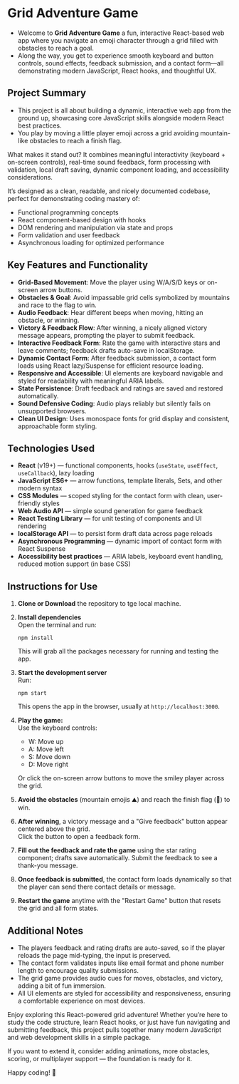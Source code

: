 # Grid Adventure Game

- Welcome to **Grid Adventure Game** a fun, interactive React-based web app where you navigate an emoji character through a grid filled with obstacles to reach a goal. 
- Along the way, you get to experience smooth keyboard and button controls, sound effects, feedback submission, and a contact form—all demonstrating modern JavaScript, React hooks, and thoughtful UX.

## Project Summary

- This project is all about building a dynamic, interactive web app from the ground up, showcasing core JavaScript skills alongside modern React best practices. 
- You play by moving a little player emoji across a grid avoiding mountain-like obstacles to reach a finish flag.

What makes it stand out? It combines meaningful interactivity (keyboard + on-screen controls), real-time sound feedback, form processing with validation, local draft saving, dynamic component loading, and accessibility considerations.

It’s designed as a clean, readable, and nicely documented codebase, perfect for demonstrating coding mastery of:

- Functional programming concepts
- React component-based design with hooks
- DOM rendering and manipulation via state and props
- Form validation and user feedback
- Asynchronous loading for optimized performance

## Key Features and Functionality

- **Grid-Based Movement**: Move the player using W/A/S/D keys or on-screen arrow buttons.
- **Obstacles & Goal**: Avoid impassable grid cells symbolized by mountains and race to the flag to win.
- **Audio Feedback**: Hear different beeps when moving, hitting an obstacle, or winning.
- **Victory & Feedback Flow**: After winning, a nicely aligned victory message appears, prompting the player to submit feedback.
- **Interactive Feedback Form**: Rate the game with interactive stars and leave comments; feedback drafts auto-save in localStorage.
- **Dynamic Contact Form**: After feedback submission, a contact form loads using React lazy/Suspense for efficient resource loading.
- **Responsive and Accessible**: UI elements are keyboard navigable and styled for readability with meaningful ARIA labels.
- **State Persistence**: Draft feedback and ratings are saved and restored automatically.
- **Sound Defensive Coding**: Audio plays reliably but silently fails on unsupported browsers.
- **Clean UI Design**: Uses monospace fonts for grid display and consistent, approachable form styling.

## Technologies Used

- **React** (v19+) — functional components, hooks (`useState`, `useEffect`, `useCallback`), lazy loading
- **JavaScript ES6+** — arrow functions, template literals, Sets, and other modern syntax
- **CSS Modules** — scoped styling for the contact form with clean, user-friendly styles
- **Web Audio API** — simple sound generation for game feedback
- **React Testing Library** — for unit testing of components and UI rendering
- **localStorage API** — to persist form draft data across page reloads
- **Asynchronous Programming** — dynamic import of contact form with React Suspense
- **Accessibility best practices** — ARIA labels, keyboard event handling, reduced motion support (in base CSS)

## Instructions for Use

1. **Clone or Download** the repository to tge local machine.

2. **Install dependencies**  
   Open the terminal and run:
   ```
   npm install
   ```
   This will grab all the packages necessary for running and testing the app.

3. **Start the development server**  
   Run:
   ```
   npm start
   ```
   This opens the app in the browser, usually at `http://localhost:3000`.

4. **Play the game:**  
   Use the keyboard controls:
   - W: Move up  
   - A: Move left  
   - S: Move down  
   - D: Move right  

   Or click the on-screen arrow buttons to move the smiley player across the grid.

5. **Avoid the obstacles** (mountain emojis ⛰️) and reach the finish flag (🏁) to win.

6. **After winning**, a victory message and a "Give feedback" button appear centered above the grid.  
   Click the button to open a feedback form.

7. **Fill out the feedback and rate the game** using the star rating component; drafts save automatically. Submit the feedback to see a thank-you message.

8. **Once feedback is submitted**, the contact form loads dynamically so that the player can send there contact details or message.

9. **Restart the game** anytime with the "Restart Game" button that resets the grid and all form states.

## Additional Notes

- The players feedback and rating drafts are auto-saved, so if the player reloads the page mid-typing, the input is preserved.
- The contact form validates inputs like email format and phone number length to encourage quality submissions.
- The grid game provides audio cues for moves, obstacles, and victory, adding a bit of fun immersion.
- All UI elements are styled for accessibility and responsiveness, ensuring a comfortable experience on most devices.

Enjoy exploring this React-powered grid adventure! Whether you’re here to study the code structure, learn React hooks, or just have fun navigating and submitting feedback, this project pulls together many modern JavaScript and web development skills in a simple package.

If you want to extend it, consider adding animations, more obstacles, scoring, or multiplayer support — the foundation is ready for it.

Happy coding! 🚀
